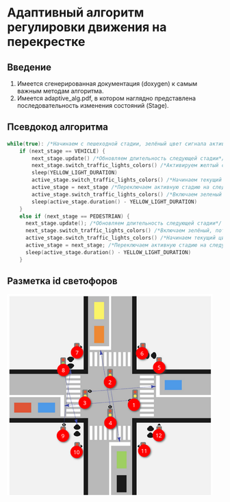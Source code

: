 # Адаптивный алгоритм регулировки движения на перекрестке
## Введение
1. Имеется сгенерированная документация (doxygen) к самым важным методам алгоритма.
2. Имеется adaptive_alg.pdf, в котором наглядно представлена последовательность изменения состояний (Stage).
## Псевдокод алгоритма
```cpp
while(true): /*Начинаем с пешеходной стадии, зелёный цвет сигнала активен*/
    if (next_stage == VEHICLE) {
        next_stage.update() /*Обновляем длительность следующей стадии*/
        next_stage.switch_traffic_lights_colors() /*Активируем желтый сигнал следующей стадии*/
        sleep(YELLOW_LIGHT_DURATION)
        active_stage.switch_traffic_lights_colors() /*Начинаем текущий цикл сначала (включаем красный)*/
        active_stage = next_stage /*Переключаем активную стадию на следующую*/
        active_stage.switch_traffic_lights_colors() /*Включаем зеленый сигнал*/
        sleep(active_stage.duration() - YELLOW_LIGHT_DURATION)
    }
    else if (next_stage == PEDESTRIAN) {
      next_stage.update(); /*Обновляем длительность следующей стадии*/
      next_stage.switch_traffic_lights_colors() /*Включаем зелёный, потому что жёлтого сигнала нет*/
      active_stage.switch_traffic_lights_colors() /*Начинаем текущий цикл сначала (включаем красный)*/
      active_stage = next_stage; /*Переключаем активную стадию на следующую*/
      sleep(active_stage.duration() - YELLOW_LIGHT_DURATION)
    }
```
## Разметка id светофоров
![identifiers](assignment.png)
